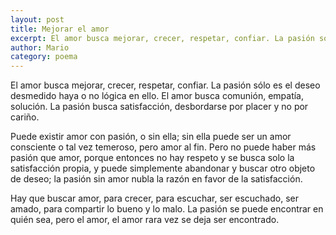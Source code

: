 ```yaml
---
layout: post
title: Mejorar el amor
excerpt: El amor busca mejorar, crecer, respetar, confiar. La pasión sólo es el deseo desmedido haya o no lógica en ello. El amor busca comunión, empatía, solución. La pasión busca satisfacción, desbordarse por placer y no por cariño. 
author: Mario
category: poema
---
```


El amor busca mejorar, crecer, respetar, confiar. La pasión sólo es el deseo desmedido haya o no lógica en ello. El amor busca comunión, empatía, solución. La pasión busca satisfacción, desbordarse por placer y no por cariño. 

Puede existir amor con pasión, o sin ella; sin ella puede ser un amor consciente o tal vez temeroso, pero amor al fin. Pero no puede haber más pasión que amor, porque entonces no hay respeto y  se busca solo la satisfacción propia, y puede simplemente abandonar y buscar otro objeto de deseo; la pasión sin amor nubla la razón en favor de la satisfacción.

Hay que buscar amor, para crecer, para escuchar, ser escuchado, ser amado, para compartir lo bueno y lo malo. La pasión se puede encontrar en quién sea, pero el amor, el amor rara vez se deja ser encontrado. 

